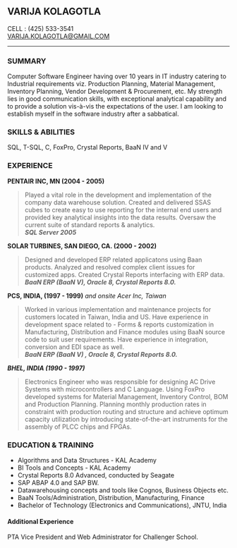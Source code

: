 ## VARIJA KOLAGOTLA

CELL : (425) 533-3541  
VARIJA.KOLAGOTLA@GMAIL.COM

----------

### SUMMARY

Computer Software Engineer having over 10 years in IT industry catering to Industrial requirements viz. Production Planning, Material Management, Inventory Planning, Vendor Development & Procurement, etc. My strength lies in good communication skills, with exceptional analytical capability and to provide a solution vis-à-vis the expectations of the user. I am looking to establish myself in the software industry after a sabbatical.  

### SKILLS & ABILITIES

SQL, T-SQL, C, FoxPro, Crystal Reports, BaaN IV and V

### EXPERIENCE

**PENTAIR INC, MN (2004 - 2005)**
> Played a vital role in the development and implementation of the company data warehouse solution. Created and delivered SSAS cubes to create easy to use reporting for the internal end users and provided key analytical insights into the data results. Oversaw the current suite of standard reports & analytics.  
***SQL Server 2005***

 
**SOLAR TURBINES, SAN DIEGO, CA. (2000 - 2002)**
> Designed and developed ERP related applicatons using Baan products. Analyzed and resolved complex client issues for customized apps. Created Crystal Reports interfacing with ERP data.  
***BaaN ERP (BaaN V), Oracle 8, Crystal Reports 8.0.***
  

**PCS, INDIA, (1997 - 1999)** *and onsite Acer Inc, Taiwan*
> Worked in various implementation and maintenance projects for customers located in Taiwan, India and US. Have experience in development space related to - Forms & reports customization in Manufacturing, Distribution and Finance modules using BaaN source code to suit user requirements. Have experience in integration, conversion and EDI space as well.  
***BaaN ERP (BaaN V) , Oracle 8, Crystal Reports 8.0.***

***BHEL, INDIA (1990 - 1997)***  
>Electronics Engineer who was responsible for designing AC Drive Systems with microcontrollers and C Language. Using FoxPro developed systems for Material Management, Inventory Control, BOM and Production Planning. Planning monthly production rates in constraint with production routing and structure and achieve optimum capacity utilization by introducing state-of-the-art instruments for the assembly of PLCC chips and FPGAs.
  
  
  
### EDUCATION & TRAINING 
- Algorithms and Data Structures - KAL Academy
- BI Tools and Concepts - KAL Academy
- Crystal Reports 8.0 Advanced, conducted by Seagate
- SAP ABAP 4.0 and SAP BW.
- Datawarehousing concepts and tools like Cognos, Business Objects etc.
- BaaN Tools/Administration, Distribution, Manufacturing, Finance
- Bachelor of Technology (Electronics and Communications), JNTU, India
   
#### Additional Experience
PTA Vice President and Web Administrator for Challenger School.